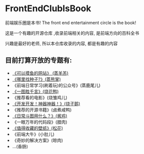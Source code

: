 # FrontEndClubIsBook
前端娱乐圈是本书!  The front end entertainment circle is the book!

这是一个有趣的开源仓库 ,收录前端相关的内容, 是前端方向的百科全书

兴趣是最好的老师, 所以本仓库收录的内容, 都是有趣的内容

## 目前打算开放的专题有:

- [《可以摸鱼的网站》 (蒸羊羔)](./《可以摸鱼的网站》)
- [《哪里找种子?》(蒸熊掌)](./《哪里找种子?》)
- 《前端日常学习(刷着玩)的公众号》(蒸鹿尾儿)
- [《一图胜千言》(烧花鸭)](./《一图胜千言》)
- 《推荐看的电影》(烧雏鸡儿)
- [《开发开发！神器神器！》(烧子鹅)](./《开发开发！神器神器！》)
- 《推荐的开源书籍》(卤煮咸鸭)
- [《日常斗图用什么？》(酱鸡)](./《日常斗图用什么？》)
- 《一眼万年的代码段》(腊肉)
- [《值得收藏的壁纸》(松花)](./《值得收藏的壁纸》)
- 《前端大牛》(小肚儿)
- 《奇妙的解决方案》(晾肉)
- …(香肠)